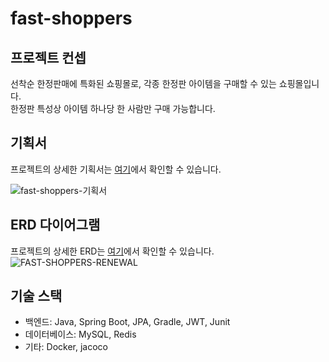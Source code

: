 # fast-shoppers

## 프로젝트 컨셉

선착순 한정판매에 특화된 쇼핑몰로, 각종 한정판 아이템을 구매할 수 있는 쇼핑몰입니다. <br/>
한정판 특성상 아이템 하나당 한 사람만 구매 가능합니다.

## 기획서
프로젝트의 상세한 기획서는 [여기](https://app.visily.ai/projects/fbd17029-492f-4559-8b36-6cf73358940e/boards/545210)에서 확인할 수 있습니다.

![fast-shoppers-기획서](https://github.com/f-lab-edu/fast-shoppers/assets/40001921/5c8dbd8e-fda9-4f63-8cb2-0079555aa386)

## ERD 다이어그램
프로젝트의 상세한 ERD는 [여기](https://www.erdcloud.com/d/wuoTqKZyqreCvjqdS)에서 확인할 수 있습니다.
![FAST-SHOPPERS-RENEWAL](https://github.com/f-lab-edu/fast-shoppers/assets/40001921/efda342f-9b87-48e4-9848-47cb3306da80)


## 기술 스택

- 백엔드: Java, Spring Boot, JPA, Gradle, JWT, Junit
- 데이터베이스: MySQL, Redis
- 기타: Docker, jacoco

